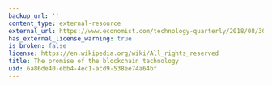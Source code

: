 ```yaml
---
backup_url: ''
content_type: external-resource
external_url: https://www.economist.com/technology-quarterly/2018/08/30/the-promise-of-the-blockchain-technology
has_external_license_warning: true
is_broken: false
license: https://en.wikipedia.org/wiki/All_rights_reserved
title: The promise of the blockchain technology
uid: 6a86de40-ebb4-4ec1-acd9-538ee74a64bf
---
```

